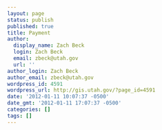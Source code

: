 ```yaml
---
layout: page
status: publish
published: true
title: Payment
author:
  display_name: Zach Beck
  login: Zach Beck
  email: zbeck@utah.gov
  url: ''
author_login: Zach Beck
author_email: zbeck@utah.gov
wordpress_id: 4591
wordpress_url: http://gis.utah.gov/?page_id=4591
date: '2012-01-11 10:07:37 -0500'
date_gmt: '2012-01-11 17:07:37 -0500'
categories: []
tags: []
---
```


